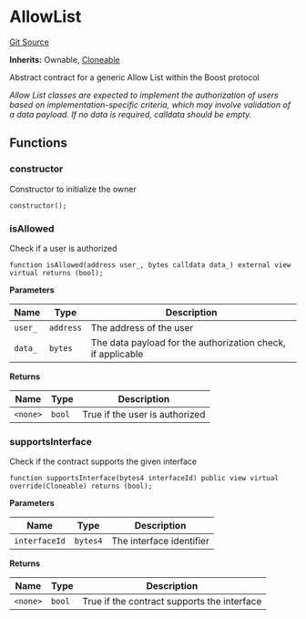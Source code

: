 # AllowList
[Git Source](https://github.com/rabbitholegg/boost-protocol/blob/6f67dc154ec78da76411fffa12a71fdb419e4e3c/src/allowlists/AllowList.sol)

**Inherits:**
Ownable, [Cloneable](/src/Cloneable.sol/abstract.Cloneable.md)

Abstract contract for a generic Allow List within the Boost protocol

*Allow List classes are expected to implement the authorization of users based on implementation-specific criteria, which may involve validation of a data payload. If no data is required, calldata should be empty.*


## Functions
### constructor

Constructor to initialize the owner


```solidity
constructor();
```

### isAllowed

Check if a user is authorized


```solidity
function isAllowed(address user_, bytes calldata data_) external view virtual returns (bool);
```
**Parameters**

|Name|Type|Description|
|----|----|-----------|
|`user_`|`address`|The address of the user|
|`data_`|`bytes`|The data payload for the authorization check, if applicable|

**Returns**

|Name|Type|Description|
|----|----|-----------|
|`<none>`|`bool`|True if the user is authorized|


### supportsInterface

Check if the contract supports the given interface


```solidity
function supportsInterface(bytes4 interfaceId) public view virtual override(Cloneable) returns (bool);
```
**Parameters**

|Name|Type|Description|
|----|----|-----------|
|`interfaceId`|`bytes4`|The interface identifier|

**Returns**

|Name|Type|Description|
|----|----|-----------|
|`<none>`|`bool`|True if the contract supports the interface|


